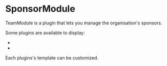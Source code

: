 # SponsorModule

TeamModule is a plugin that lets you manage the organisation's sponsors.

Some plugins are available to display:

- 
- 

Each plugins's template can be customized.

